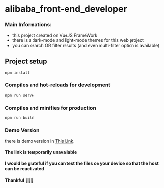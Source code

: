 # alibaba_front-end_developer

### Main Informations:
- this project created on VueJS FrameWork
- there is a dark-mode and light-mode themes for this web project
- you can search OR filter results (and even multi-filter option is available)

## Project setup
```
npm install
```

### Compiles and hot-reloads for development
```
npm run serve
```

### Compiles and minifies for production
```
npm run build
```

### Demo Version
there is demo version in [This Link](https://chat.dragotech.org/).

#### The link is temporarily unavailable
#### I would be grateful if you can test the files on your device so that the host can be reactivated
#### Thankful 🌹🌹🌹
